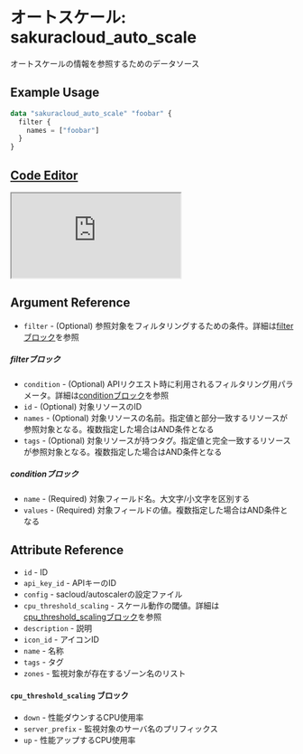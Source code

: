 # オートスケール: sakuracloud_auto_scale

オートスケールの情報を参照するためのデータソース

## Example Usage

```tf
data "sakuracloud_auto_scale" "foobar" {
  filter {
    names = ["foobar"]
  }
}
```

<div class="editor">

<h2><a href="https://zouen-alpha.usacloud.jp/#data/auto_scale" target="_blank" rel="noopener noreferrer">Code Editor</a></h2>

<iframe src="https://zouen-alpha.usacloud.jp/#data/auto_scale"></iframe>

</div>

## Argument Reference

* `filter` - (Optional) 参照対象をフィルタリングするための条件。詳細は[filterブロック](#filter)を参照 

##### filterブロック

* `condition` - (Optional) APIリクエスト時に利用されるフィルタリング用パラメータ。詳細は[conditionブロック](#condition)を参照  
* `id` - (Optional) 対象リソースのID 
* `names` - (Optional) 対象リソースの名前。指定値と部分一致するリソースが参照対象となる。複数指定した場合はAND条件となる  
* `tags` - (Optional) 対象リソースが持つタグ。指定値と完全一致するリソースが参照対象となる。複数指定した場合はAND条件となる

##### conditionブロック

* `name` - (Required) 対象フィールド名。大文字/小文字を区別する  
* `values` - (Required) 対象フィールドの値。複数指定した場合はAND条件となる


## Attribute Reference

* `id` - ID
* `api_key_id` - APIキーのID
* `config` - sacloud/autoscalerの設定ファイル
* `cpu_threshold_scaling` - スケール動作の閾値。詳細は[cpu_threshold_scalingブロック](#cpu_threshold_scaling)を参照
* `description` - 説明
* `icon_id` - アイコンID
* `name` - 名称
* `tags` - タグ
* `zones` - 監視対象が存在するゾーン名のリスト


#### `cpu_threshold_scaling` ブロック

* `down` - 性能ダウンするCPU使用率
* `server_prefix` - 監視対象のサーバ名のプリフィックス
* `up` - 性能アップするCPU使用率